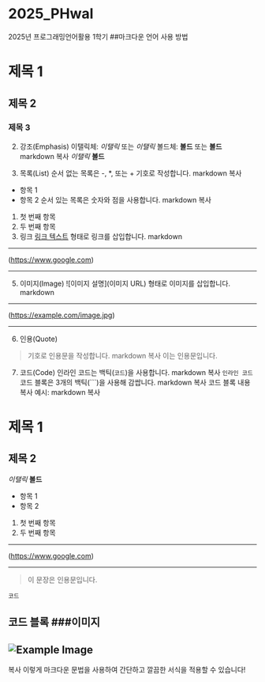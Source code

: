 # 2025_PHwal
2025년 프로그래밍언어활용 1학기
##마크다운 언어 사용 방법

# 제목 1
## 제목 2
### 제목 3

2. 강조(Emphasis)
이탤릭체: *이탤릭* 또는 _이탤릭_
볼드체: **볼드** 또는 __볼드__
markdown
복사
*이탤릭*
**볼드**

3. 목록(List)
순서 없는 목록은 -, *, 또는 + 기호로 작성합니다.
markdown
복사
- 항목 1
- 항목 2
순서 있는 목록은 숫자와 점을 사용합니다.
markdown
복사
1. 첫 번째 항목
2. 두 번째 항목
4. 링크
[링크 텍스트](URL) 형태로 링크를 삽입합니다.
markdown
***
(https://www.google.com)
***
5. 이미지(Image)
![이미지 설명](이미지 URL) 형태로 이미지를 삽입합니다.
markdown
***
(https://example.com/image.jpg)
***
6. 인용(Quote)
> 기호로 인용문을 작성합니다.
markdown
복사
> 이는 인용문입니다.

7. 코드(Code)
인라인 코드는 백틱(`코드`)을 사용합니다.
markdown
복사
`인라인 코드`
코드 블록은 3개의 백틱(```)을 사용해 감쌉니다.
markdown
복사
코드 블록 내용
복사
예시:
markdown
복사
# 제목 1
## 제목 2

*이탤릭* **볼드**

- 항목 1
- 항목 2

1. 첫 번째 항목
2. 두 번째 항목
***
(https://www.google.com)
***
> 이 문장은 인용문입니다.

`코드`

코드 블록
###이미지 
---
![Example Image](https://example.com/image.jpg)
---
복사
이렇게 마크다운 문법을 사용하여 간단하고 깔끔한 서식을 적용할 수 있습니다!
